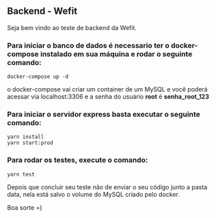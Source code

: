 ## Backend - Wefit

Seja bem vindo ao teste de backend da Wefit.

### Para iniciar o banco de dados é necessario ter o docker-compose instalado em sua máquina e rodar o seguinte comando:

    docker-compose up -d

o docker-compose vai criar um container de um MySQL e você poderá acessar via localhost:3306 e a senha do usuário **root** é **senha_root_123**

### Para iniciar o servidor express basta executar o seguinte comando:
    yarn install
    yarn start:prod

### Para rodar os testes, execute o comando:
    yarn test

Depois que concluir seu teste não de enviar o seu código junto a pasta data, nela está salvo o volume do MySQL criado pelo docker.

Boa sorte =)
